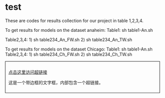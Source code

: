 # test

These are codes for results collection for our project in table 1,2,3,4.

To get results for models on the dataset anaheim:
   Table1:  sh table1-An.sh

   Table2,3,4: 1) sh table234_An_FW.sh
               2) sh table234_An_TW.sh

To get results for models on the dataset Chicago:
   Table1: sh table1-An.sh
   Table2,3,4: 1) sh table234_Ch_FW.sh
               2) sh table234_Ch_TW.sh
<div style="border: 1px solid black; padding: 10px;">
    
[点击这里访问超链接](https://example.com)
    
这是一个带边框的文字框，内部包含一个超链接。
    
</div>

